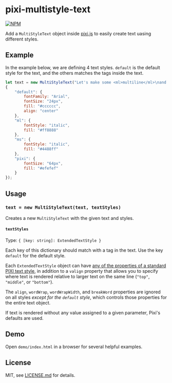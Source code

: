 # pixi-multistyle-text

[![NPM](https://nodei.co/npm/pixi-multistyle-text.png)](https://nodei.co/npm/pixi-multistyle-text/)

Add a `MultiStyleText` object inside [pixi.js](https://github.com/GoodBoyDigital/pixi.js) to easily create text uasing different styles.

## Example

In the example below, we are defining 4 text styles.
`default` is the default style for the text, and the others matches the tags inside the text.

```js
let text = new MultiStyleText("Let's make some <ml>multiline</ml>\nand <ms>multistyle</ms> text for\n<pixi>Pixi.js!</pixi>",
{
	"default": {
		fontFamily: "Arial",
		fontSize: "24px",
		fill: "#cccccc",
		align: "center"
	},
	"ml": {
		fontStyle: "italic",
		fill: "#ff8888"
	},
	"ms": {
		fontStyle: "italic",
		fill: "#4488ff"
	},
	"pixi": {
		fontSize: "64px",
		fill: "#efefef"
	}
});
```

## Usage

### `text = new MultiStyleText(text, textStyles)`

Creates a new `MultiStyleText` with the given text and styles.

#### `textStyles`
Type: `{ [key: string]: ExtendedTextStyle }`

Each key of this dictionary should match with a tag in the text. Use the key `default` for the default style.

Each `ExtendedTextStyle` object can have [any of the properties of a standard PIXI text style](http://pixijs.download/release/docs/PIXI.TextStyle.html), in addition to a `valign` property that allows you to specify where text is rendered relative to larger text on the same line (`"top"`, `"middle"`, or `"bottom"`).

The `align`, `wordWrap`, `wordWrapWidth`, and `breakWord` properties are ignored on all styles _except for the `default` style_, which controls those properties for the entire text object.

If text is rendered without any value assigned to a given parameter, Pixi's defaults are used.

## Demo

Open `demo/index.html` in a browser for several helpful examples.

## License

MIT, see [LICENSE.md](http://github.com/tleunen/pixi-multistyle-text/blob/master/LICENSE.md) for details.
